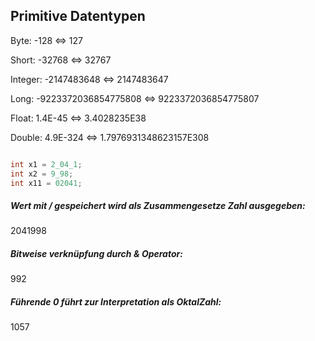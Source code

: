 ## Primitive Datentypen

Byte: -128 <=> 127

Short: -32768 <=> 32767

Integer: -2147483648 <=> 2147483647

Long: -9223372036854775808 <=> 9223372036854775807

Float: 1.4E-45 <=> 3.4028235E38

Double: 4.9E-324 <=> 1.7976931348623157E308


```java

int x1 = 2_04_1;
int x2 = 9_98;
int x11 = 02041;

```
##### Wert mit / gespeichert wird als Zusammengesetze Zahl ausgegeben: 
2041998
##### Bitweise verknüpfung durch & Operator: 
992
##### Führende 0 führt zur Interpretation als OktalZahl: 
1057


